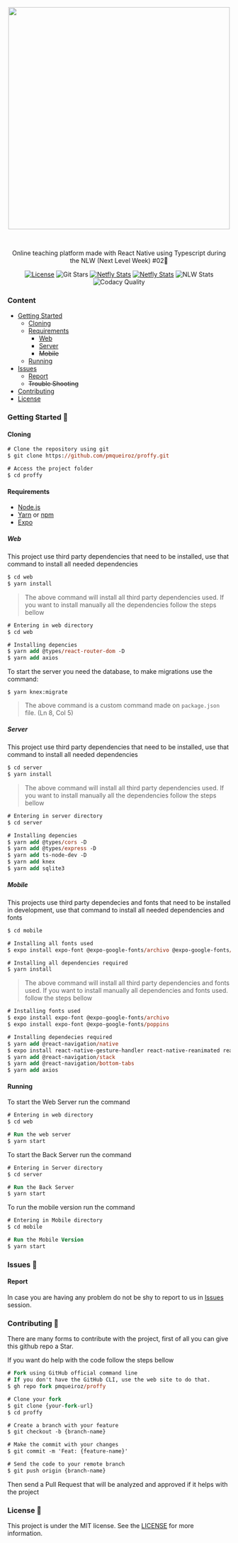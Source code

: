 <!-- 
    Thank you for reading this
    If you´re having any problem with this project please contact in the issues session
-->

<!-- VARS -->

[license-badge]: https://img.shields.io/github/license/pmqueiroz/proffy?color=%238257E5
[star-badge]: https://img.shields.io/github/stars/pmqueiroz/proffy?color=8257E5&logo=github
[last-commit-badge]: https://img.shields.io/github/last-commit/pmqueiroz/proffy?color=%238257E5
[netfly-badge]: https://img.shields.io/netlify/b4d3ee80-98f0-42d0-b3d0-13879c811a00?color=%238257E5
[codacy-badge]: https://app.codacy.com/project/badge/Grade/b2d32fa731984f3e9c3eaa814861c9db
[nlw-badge]: https://img.shields.io/badge/NLW-building-important?logo=data:image/png;base64,iVBORw0KGgoAAAANSUhEUgAAABAAAAAQCAMAAAAoLQ9TAAAALVBMVEVHcExxWsF0XMJzXMJxWcFsUsD///9jRrzY0u6Xh9Gsn9n39fyMecy0qd2bjNJWBT0WAAAABHRSTlMA2Do606wF2QAAAGlJREFUGJVdj1cWwCAIBLEsRU3uf9xobDH8+GZwUYi8i6ucJwrxKE+7D0G9Q4vlYqtmCSjndr4CgCgzlyFgfKfKCVO0LrPKjmiqMxGXkJwNnXskqWG+1oSM+BSwD8f29YLNjvx/OQrn+g99oQSoNmt3PgAAAABJRU5ErkJggg==
[proffy-apk-badge]: https://img.shields.io/badge/Apk-download-important?logo=android&color=%238257E5
[proffy-apk-url]: https://exp-shell-app-assets.s3.us-west-1.amazonaws.com/android/%40pmqueiroz/mobile-16c4dd082b2e4fc892b33b58a3a9e529-signed.apk
[netfly-url]: https://pmqueiroz-proffy.netlify.app
[license-url]: https://github.com/pmqueiroz/proffy/blob/master/LICENSE
[issues-url]: https://github.com/pmqueiroz/proffy/issues/
[node-url]: https://nodejs.org/en
[yarn-url]: https://classic.yarnpkg.com/
[npm-url]:  https://www.npmjs.com/
[expo-url]: https://expo.io/

<!-- VARS -->

<div align="center">  

<img width="500px" align="center" src="https://user-images.githubusercontent.com/54639269/89223832-dd796380-d5ad-11ea-9a39-fc852538ca13.png"></img>

</div>

<br>
<p align="center">
    Online teaching platform made with React Native using Typescript during the<a src="https://nextlevelweek.com"> NLW (Next Level Week) #02</a>🚀
</p>



<div align="center">  
    
[![License][license-badge]][license-url]
![Git Stars][star-badge]
[![Netfly Stats][netfly-badge]][netfly-url]
[![Netfly Stats][proffy-apk-badge]][proffy-apk-url]
![NLW Stats][nlw-badge]
![Codacy Quality][codacy-badge]


</div>


### Content
* [Getting Started](#Getting-Started-)
    * [Cloning](#Cloning)
    * [Requirements](#Requirements)
        * [Web](#Web)
        * [Server](#Server)
        * ~~Mobile~~
    * [Running](#Running)
* [Issues](#Issues-)
    * [Report](#Report)
    * ~~Trouble Shooting~~
* [Contributing](#Contributing-)
* [License](#License-)

### Getting Started 🚀

#### Cloning

```ps
# Clone the repository using git
$ git clone https://github.com/pmqueiroz/proffy.git

# Access the project folder
$ cd proffy
```

#### Requirements
* [Node.js][node-url]
* [Yarn][yarn-url] or [npm][npm-url]
* [Expo][expo-url]

##### Web

This project use third party dependencies that need to be installed, use that command to install all needed dependencies

```ps
$ cd web
$ yarn install
```

>The above command will install all third party dependencies used. If you want to install manually all the dependencies follow the steps bellow

```ps
# Entering in web directory
$ cd web

# Installing depencies
$ yarn add @types/react-router-dom -D
$ yarn add axios
```

To start the server you need the database, to make migrations use the command:

```
$ yarn knex:migrate
```
>The above command is a custom command made on `package.json` file. (Ln 8, Col 5)

##### Server 

This project use third party dependencies that need to be installed, use that command to install all needed dependencies

```ps
$ cd server
$ yarn install
```

>The above command will install all third party dependencies used. If you want to install manually all the dependencies follow the steps bellow

```ps
# Entering in server directory
$ cd server

# Installing depencies
$ yarn add @types/cors -D
$ yarn add @types/express -D
$ yarn add ts-node-dev -D
$ yarn add knex
$ yarn add sqlite3
```

##### Mobile

This projects use third party dependecies and fonts that need to be installed in development, use that command to install all needed dependencies and fonts

```ps
$ cd mobile

# Installing all fonts used
$ expo install expo-font @expo-google-fonts/archivo @expo-google-fonts/poppins

# Installing all dependencies required
$ yarn install
```
>The above command will install all third party dependencies and fonts used. If you want to install manually all dependencies and fonts used. follow the steps bellow

```ps
# Installing fonts used
$ expo install expo-font @expo-google-fonts/archivo
$ expo install expo-font @expo-google-fonts/poppins

# Installing dependecies required
$ yarn add @react-navigation/native
$ expo install react-native-gesture-handler react-native-reanimated react-native-screens react-native-safe-area-context @react-native-community/masked-view
$ yarn add @react-navigation/stack
$ yarn add @react-navigation/bottom-tabs
$ yarn add axios
```

#### Running

To start the Web Server run the command

```ps
# Entering in web directory
$ cd web

# Run the web server
$ yarn start
```

To start the Back Server run the command

```ps
# Entering in Server directory
$ cd server

# Run the Back Server
$ yarn start
```

To run the mobile version run the command

```ps
# Entering in Mobile directory
$ cd mobile

# Run the Mobile Version
$ yarn start
```

### Issues 🐛

#### Report

In case you are having any problem do not be shy to report to us in [Issues][issues-url] session.

### Contributing 🤝 

There are many forms to contribute with the project, first of all you can give this github repo a Star.

If you want do help with the code follow the steps bellow

```ps
# Fork using GitHub official command line
# If you don't have the GitHub CLI, use the web site to do that.
$ gh repo fork pmqueiroz/proffy

# Clone your fork
$ git clone {your-fork-url}
$ cd proffy

# Create a branch with your feature
$ git checkout -b {branch-name}

# Make the commit with your changes
$ git commit -m 'Feat: {feature-name}'

# Send the code to your remote branch
$ git push origin {branch-name}
```

Then send a Pull Request that will be analyzed and approved if it helps with the project


### License 📝
This project is under the MIT license. See the [LICENSE][license-url] for more information.